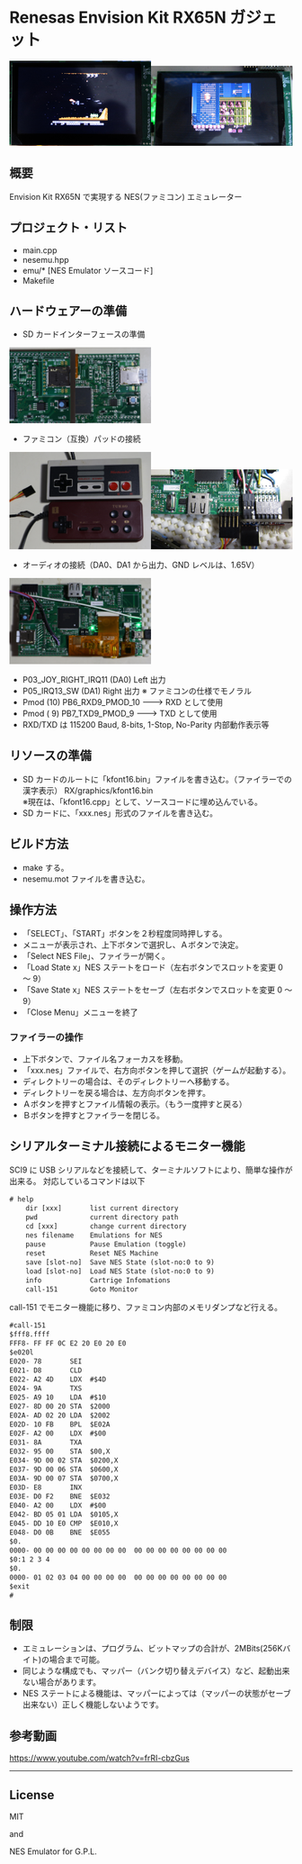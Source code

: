 Renesas Envision Kit RX65N ガジェット
=========
<img src="../docs/NES_001.jpg" width="50%"><img src="../docs/NES_002.jpg" width="50%">

## 概要
Envision Kit RX65N で実現する NES(ファミコン) エミュレーター
   
## プロジェクト・リスト
 - main.cpp
 - nesemu.hpp
 - emu/* [NES Emulator ソースコード]
 - Makefile
   
## ハードウェアーの準備
 - SD カードインターフェースの準備

 <img src="../docs/SD_MOUNT.jpg" width="50%">
 
 - ファミコン（互換）パッドの接続

<img src="../docs/JoyPad.jpg" width="50%"><img src="../docs/JoyPadCon.jpg" width="50%">

 - オーディオの接続（DA0、DA1 から出力、GND レベルは、1.65V）

<img src="../docs/AudioLead.jpg" width="50%">

 - P03_JOY_RIGHT_IRQ11 (DA0) Left 出力
 - P05_IRQ13_SW (DA1) Right 出力
 ※ ファミコンの仕様でモノラル
 - Pmod (10) PB6_RXD9_PMOD_10 ---> RXD として使用
 - Pmod ( 9) PB7_TXD9_PMOD_9  ---> TXD として使用
 - RXD/TXD は 115200 Baud, 8-bits, 1-Stop, No-Parity 内部動作表示等
   
## リソースの準備
 - SD カードのルートに「kfont16.bin」ファイルを書き込む。（ファイラーでの漢字表示）
 RX/graphics/kfont16.bin   
 ※現在は、「kfont16.cpp」として、ソースコードに埋め込んでいる。
 - SD カードに、「xxx.nes」形式のファイルを書き込む。
   
## ビルド方法
 - make する。
 - nesemu.mot ファイルを書き込む。
   
## 操作方法
 - 「SELECT」、「START」ボタンを２秒程度同時押しする。
 - メニューが表示され、上下ボタンで選択し、Ａボタンで決定。
 - 「Select NES File」、ファイラーが開く。
 - 「Load State x」NES ステートをロード（左右ボタンでスロットを変更 0 ～ 9）
 - 「Save State x」NES ステートをセーブ（左右ボタンでスロットを変更 0 ～ 9）
 - 「Close Menu」メニューを終了
   
### ファイラーの操作
 - 上下ボタンで、ファイル名フォーカスを移動。
 - 「xxx.nes」ファイルで、右方向ボタンを押して選択（ゲームが起動する）。   
 - ディレクトリーの場合は、そのディレクトリーへ移動する。
 - ディレクトリーを戻る場合は、左方向ボタンを押す。
 - Ａボタンを押すとファイル情報の表示。（もう一度押すと戻る）
 - Ｂボタンを押すとファイラーを閉じる。
   
## シリアルターミナル接続によるモニター機能
SCI9 に USB シリアルなどを接続して、ターミナルソフトにより、簡単な操作が出来る。
対応しているコマンドは以下

```
# help
    dir [xxx]       list current directory
    pwd             current directory path
    cd [xxx]        change current directory
    nes filename    Emulations for NES
    pause           Pause Emulation (toggle)
    reset           Reset NES Machine
    save [slot-no]  Save NES State (slot-no:0 to 9)
    load [slot-no]  Load NES State (slot-no:0 to 9)
    info            Cartrige Infomations
    call-151        Goto Monitor
```
   
call-151 でモニター機能に移り、ファミコン内部のメモリダンプなど行える。

```
#call-151
$fff8.ffff
FFF8- FF FF 0C E2 20 E0 20 E0
$e020l
E020- 78       SEI
E021- D8       CLD
E022- A2 4D    LDX  #$4D
E024- 9A       TXS
E025- A9 10    LDA  #$10
E027- 8D 00 20 STA  $2000
E02A- AD 02 20 LDA  $2002
E02D- 10 FB    BPL  $E02A
E02F- A2 00    LDX  #$00
E031- 8A       TXA
E032- 95 00    STA  $00,X
E034- 9D 00 02 STA  $0200,X
E037- 9D 00 06 STA  $0600,X
E03A- 9D 00 07 STA  $0700,X
E03D- E8       INX
E03E- D0 F2    BNE  $E032
E040- A2 00    LDX  #$00
E042- BD 05 01 LDA  $0105,X
E045- DD 10 E0 CMP  $E010,X
E048- D0 0B    BNE  $E055
$0.
0000- 00 00 00 00 00 00 00 00  00 00 00 00 00 00 00 00
$0:1 2 3 4
$0.
0000- 01 02 03 04 00 00 00 00  00 00 00 00 00 00 00 00
$exit
#
```

## 制限
 - エミュレーションは、プログラム、ビットマップの合計が、2MBits(256Kバイト)の場合まで可能。
 - 同じような構成でも、マッパー（バンク切り替えデバイス）など、起動出来ない場合があります。
 - NES ステートによる機能は、マッパーによっては（マッパーの状態がセーブ出来ない）正しく機能しないようです。
   
## 参考動画
<https://www.youtube.com/watch?v=frRI-cbzGus>
   
-----
   
License
----

MIT

and

NES Emulator for G.P.L.
